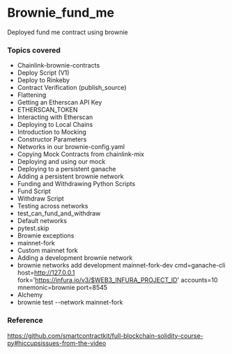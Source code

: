 # Brownie_fund_me
Deployed fund me contract using brownie

### Topics covered
 - Chainlink-brownie-contracts
 - Deploy Script (V1)
 - Deploy to Rinkeby
 - Contract Verification (publish_source)
 - Flattening
 - Getting an Etherscan API Key
 - ETHERSCAN_TOKEN
 - Interacting with Etherscan
 - Deploying to Local Chains
 - Introduction to Mocking
 - Constructor Parameters
 - Networks in our brownie-config.yaml
 - Copying Mock Contracts from chainlink-mix
 - Deploying and using our mock
 - Deploying to a persistent ganache
 - Adding a persistent brownie network
 - Funding and Withdrawing Python Scripts
 - Fund Script
 - Withdraw Script
 - Testing across networks
 - test_can_fund_and_withdraw
 - Default networks
 - pytest.skip
 - Brownie exceptions
 - mainnet-fork
 - Custom mainnet fork
 - Adding a development brownie network
 - brownie networks add development mainnet-fork-dev cmd=ganache-cli host=http://127.0.0.1 fork='https://infura.io/v3/$WEB3_INFURA_PROJECT_ID' accounts=10 mnemonic=brownie port=8545
 - Alchemy
 - brownie test --network mainnet-fork

### Reference
https://github.com/smartcontractkit/full-blockchain-solidity-course-py#hiccupsissues-from-the-video


